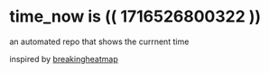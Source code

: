 # time_now is (( 1716526800322 ))

an automated repo that shows the currnent time

inspired by [breakingheatmap](https://github.com/breakingheatmap/breakingheatmap)